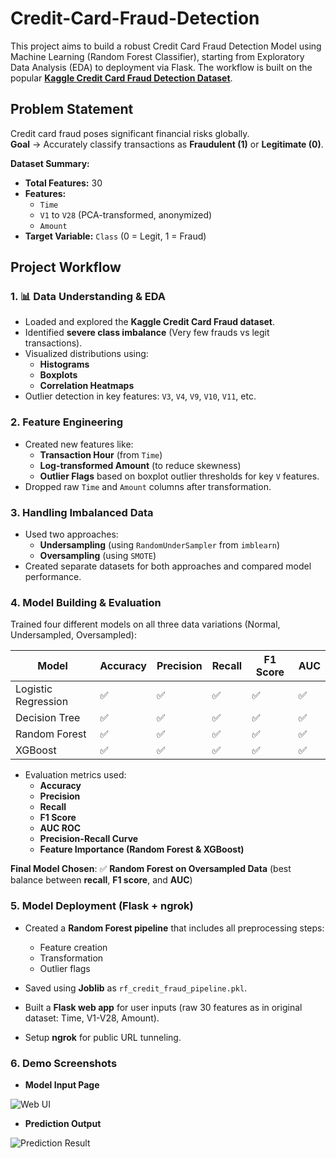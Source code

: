 # Credit-Card-Fraud-Detection
This project aims to build a robust Credit Card Fraud Detection Model using Machine Learning (Random Forest Classifier), starting from Exploratory Data Analysis (EDA) to deployment via Flask. The workflow is built on the popular **[Kaggle Credit Card Fraud Detection Dataset](https://www.kaggle.com/datasets/mlg-ulb/creditcardfraud)**.

## Problem Statement
Credit card fraud poses significant financial risks globally.  
**Goal** → Accurately classify transactions as **Fraudulent (1)** or **Legitimate (0)**.

**Dataset Summary:**
- **Total Features:** 30  
- **Features:**
  - `Time`
  - `V1` to `V28` (PCA-transformed, anonymized)
  - `Amount`
- **Target Variable:** `Class` (0 = Legit, 1 = Fraud)

## Project Workflow

### 1. 📊 Data Understanding & EDA
- Loaded and explored the **Kaggle Credit Card Fraud dataset**.
- Identified **severe class imbalance** (Very few frauds vs legit transactions).
- Visualized distributions using:
  - **Histograms**
  - **Boxplots**
  - **Correlation Heatmaps**
- Outlier detection in key features: `V3`, `V4`, `V9`, `V10`, `V11`, etc.

### 2. Feature Engineering
- Created new features like:
  - **Transaction Hour** (from `Time`)
  - **Log-transformed Amount** (to reduce skewness)
  - **Outlier Flags** based on boxplot outlier thresholds for key `V` features.
- Dropped raw `Time` and `Amount` columns after transformation.

### 3. Handling Imbalanced Data
- Used two approaches:
  - **Undersampling** (using `RandomUnderSampler` from `imblearn`)
  - **Oversampling** (using `SMOTE`)
- Created separate datasets for both approaches and compared model performance.

### 4. Model Building & Evaluation
Trained four different models on all three data variations (Normal, Undersampled, Oversampled):

| Model | Accuracy | Precision | Recall | F1 Score | AUC |
|------ |--------- |--------- |------ |-------- |--- |
| Logistic Regression | ✅ | ✅ | ✅ | ✅ | ✅ |
| Decision Tree | ✅ | ✅ | ✅ | ✅ | ✅ |
| Random Forest | ✅ | ✅ | ✅ | ✅ | ✅ |
| XGBoost | ✅ | ✅ | ✅ | ✅ | ✅ |

 - Evaluation metrics used:
    - **Accuracy**
    - **Precision**
    - **Recall**
    - **F1 Score**
    - **AUC ROC**
    - **Precision-Recall Curve**
    - **Feature Importance (Random Forest & XGBoost)**

**Final Model Chosen**: ✅ **Random Forest on Oversampled Data**
(best balance between **recall**, **F1 score**, and **AUC**)

### 5. Model Deployment (Flask + ngrok)
- Created a **Random Forest pipeline** that includes all preprocessing steps:
  - Feature creation
  - Transformation
  - Outlier flags
- Saved using **Joblib** as `rf_credit_fraud_pipeline.pkl`.

- Built a **Flask web app** for user inputs (raw 30 features as in original dataset: Time, V1-V28, Amount).

- Setup **ngrok** for public URL tunneling.

### 6. Demo Screenshots
- **Model Input Page**

![Web UI]()

- **Prediction Output**

![Prediction Result](./images/prediction_output.png)
